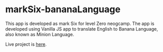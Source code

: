 # markSix-bananaLanguage
This app is developed as mark Six for level Zero neogcamp. The app is developed using Vanilla JS app to translate English to Banana Language, also known as Minion Language.

Live project is [here](https://romabulani-minionlanguage.netlify.app/).
